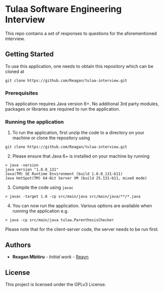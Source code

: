 # Tulaa Software Engineering Interview

This repo contains a set of responses to questions for the aforementioned interview.

## Getting Started

To use this application, one needs to obtain this repository which can be cloned at

```
git clone https://github.com/Reagan/tulaa-interview.git
```

### Prerequisites

This application requires Java version 6+. No additional 3rd party modules, packages or libraries are required to run the application.

### Running the application

1. To run the application, first unzip the code to a directory on your machine or clone the repository using

```
git clone https://github.com/Reagan/tulaa-interview.git
```

2. Please ensure that Java 6+ is installed on your machine by running

```
> java -version 
java version "1.8.0_131"
Java(TM) SE Runtime Environment (build 1.8.0_131-b11)
Java HotSpot(TM) 64-Bit Server VM (build 25.131-b11, mixed mode)
```

3. Compile the code using `javac`

```
> javac -target 1.8 -cp src/main/java src/main/java/**/*.java  
```

4. You can now run the application. Various options are available when running the application e.g.

```
> java -cp src/main/java tulaa.ParenthesisChecker 
```

Please note that for the client-server code, the server needs to be run first.

## Authors

* **Reagan Mbitiru** - *Initial work* - [Reayn](https://github.com/reayn/)

## License

This project is licensed under the GPLv3 License.
